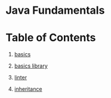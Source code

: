 # Java Fundamentals

# Table of Contents

1. [basics](/basics)

2. [basics library](/basicsLibrary)

3. [linter](/linter)

4. [inheritance](/inheritance)
